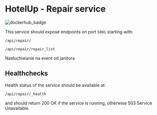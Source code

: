 # HotelUp - Repair service
![dockerhub_badge](https://github.com/Wiaz24/HotelUp.Repair/actions/workflows/dockerhub.yml/badge.svg)

This service should expose endpoints on port `5001` starting with:
```http
/api/repair/
```

```http
/api/repair/repair_list
```

Nasłuchiwanie na event od janitora

## Healthchecks
Health status of the service should be available at:
```http
/api/repair/_health
```
and should return 200 OK if the service is running, otherwise 503 Service Unavailable.
